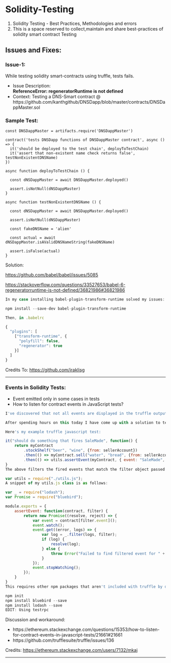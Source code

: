 # Solidity-Testing
<ol>
  <li>
Solidity Testing - Best Practices, Methodologies and errors
  </li>
  <li>
This is a space reserved to collect,maintain and share best-practices of solidity smart contract Testing
  </li>
  </ol>



## Issues and Fixes:

### Issue-1:

While testing solidity smart-contracts using truffle, tests fails.
<ul>
  <li>Issue Description: </li>
  <b>ReferenceError: regeneratorRuntime is not defined</b>
  </li>
  <li>
Context: Testing a DNS-Smart contract @  https://github.com/kanthgithub/DNSDapp/blob/master/contracts/DNSDappMaster.sol
  </li>
 </ul>
 
### Sample Test:
```solidity
const DNSDappMaster = artifacts.require('DNSDappMaster')

contract('tests DNSDapp functions of DNSDappMaster contract', async () => {
  it('should be deployed to the test chain', deployToTestChain)
  it('assert that non-existent name check returns false', testNonExistentDNSName)
})

async function deployToTestChain () {

  const dNSDappMaster = await DNSDappMaster.deployed()

  assert.isNotNull(dNSDappMaster)
}

async function testNonExistentDNSName () {

  const dNSDappMaster = await DNSDappMaster.deployed()

  assert.isNotNull(dNSDappMaster)

  const fakeDNSName = 'alien'

  const actual = await dNSDappMaster.isAValidDNSNameString(fakeDNSName)

  assert.isFalse(actual)
}
```

Solution:

https://github.com/babel/babel/issues/5085

https://stackoverflow.com/questions/33527653/babel-6-regeneratorruntime-is-not-defined/36821986#36821986

```js
In my case installing babel-plugin-transform-runtime solved my issues:

npm install --save-dev babel-plugin-transform-runtime

Then, in .babelrc

{
  "plugins": [
    ["transform-runtime", {
      "polyfill": false,
      "regenerator": true
    }]
  ]
}
```

Credits To: https://github.com/iraklisg

------------------------------------------------------------------------------------------------------------------------------------------
### Events in Solidity Tests:

- Event emitted only in some cases in tests
- How to listen for contract events in JavaScript tests?

```js
I've discovered that not all events are displayed in the truffle output window, although they might have fired correctly with the execution of a contract. I believe this to still be an issue

After spending hours on this today I have come up with a solution to test that specific events are fired.

Here's my example truffle javascript test:

it("should do something that fires SaleMade", function() {
    return myContract
        .stockShelf("beer", "wine", {from: sellerAccount})
        .then(() => myContract.sell("water", "bread", {from: sellerAccount}))
        .then(() => utils.assertEvent(myContract, { event: "SaleMade", logIndex: 1, args: { name: "bread" }}));
}
The above filters the fired events that match the filter object passed to the assertEvent utility function I have in utils.js in the same folder. At the top of my javascript test I have declared:

var utils = require("./utils.js");
A snippet of my utils.js class is as follows:

var _ = require("lodash");
var Promise = require("bluebird");

module.exports = {
    assertEvent: function(contract, filter) {
        return new Promise((resolve, reject) => {
            var event = contract[filter.event]();
            event.watch();
            event.get((error, logs) => {
                var log = _.filter(logs, filter);
                if (log) {
                    resolve(log);
                } else {
                    throw Error("Failed to find filtered event for " + filter.event);
                }
            });
            event.stopWatching();
        });
    }
}
This requires other npm packages that aren't included with truffle by default. By default truffle doesn't include npm packages. I setup npm and installed the required packages like this:

npm init
npm install bluebird --save
npm install lodash --save
EDIT: Using testrpc
```

<p>Discussion and workaround:</p>
<ul><li>
https://ethereum.stackexchange.com/questions/15353/how-to-listen-for-contract-events-in-javascript-tests/21661#21661   </li>
  <li>https://github.com/trufflesuite/truffle/issues/136</li>
</ul>

Credits: https://ethereum.stackexchange.com/users/7132/mkaj

------------------------------------------------------------------------------------------------------------------------------------------
